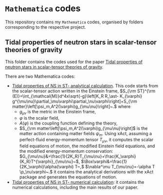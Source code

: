 # `Mathematica` codes
This repository contains my `Mathematica` codes, organised by folders corresponding to the respective project.

## Tidal properties of neutron stars in scalar-tensor theories of gravity
This folder contains the codes used for the paper [Tidal properties of neutron stars in scalar-tensor theories of gravity](https://inspirehep.net/literature/2690202).

There are two Mathematica codes:
- [Tidal properties of NS in ST- analytical calculation](Tidal%20properties%20of%20neutron%20stars%20in%20scalar-tensor%20theories%20of%20gravity/Tidal%20properties%20of%20NS%20in%20ST-%20analytical%20calculation.nb). This code starts from the scalar-tensor action written in the Einstein frame,
  $S_{\rm ST}^{\rm (E)}=\int_{\mathcal{M}}d^4x\sqrt{-g}\left[K_R R_\ast- K_{\varphi} g^{\mu\nu}\partial_\mu\varphi\partial_\nu\varphi\right]+S_{\rm          matter}\left[\psi_m,A^2(\varphi)g_{\mu\nu}\right]~.$
  where 
  - $g_{\mu\nu}$ is the metric in the Einstein frame,
  - $\varphi$ is the scalar field,
  - $A(\varphi)$ is the coupling function defining the theory,
  - $S_{\rm matter\left[\psi_m,A^2(\varphi)g_{\mu\nu}\right]$ is the matter action containing matter fields $\psi_m$.
  Using xAct, assuming a perfect-fluid energy-momentum tensor $T_{\mu\nu}$, it computes the scalar field equations of motion, the modified Einstein field equations, and the modified energy-momentum conservation:
  $G_{\mu\nu}&=\frac{1}{2K_R}T_{\mu\nu}+\frac{K_\varphi}{K_R}T^{\varphi}_{\mu\nu}~$,
  $\Box\varphi&=\frac{1}{2K_\varphi}\alpha(\varphi) T~,$
  $\nabla^\mu T_{\mu\nu}=-\alpha T \p_\nu\varphi~.$
it contains the analytical derivations with the xAct package and generates the equations of motion.
- [Tidal properties of NS in ST- numerical calculation](Tidal%20properties%20of%20neutron%20stars%20in%20scalar-tensor%20theories%20of%20gravity/Tidal%20properties%20of%20NS%20in%20ST-%20numerical%20calculation%20.nb): it contains the numerical calculations, including the main results of our paper.


